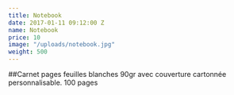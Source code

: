 ```yaml
---
title: Notebook
date: 2017-01-11 09:12:00 Z
name: Notebook
price: 10
image: "/uploads/notebook.jpg"
weight: 500
---
```


##Carnet  pages feuilles blanches 90gr avec couverture cartonnée personnalisable.
100 pages
